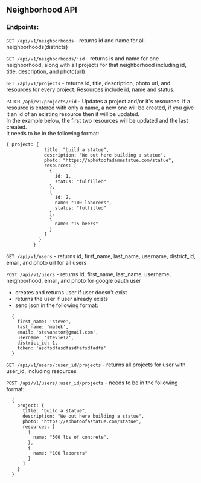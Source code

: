 ## Neighborhood API

### Endpoints:
`GET /api/v1/neighborhoods` - returns id and name for all neighborhoods(districts)  

`GET /api/v1/neighborhoods/:id` - returns is and name for one neighborhood, along with all projects for that neighborhood including id, title, description, and photo(url)  

`GET /api/v1/projects` - returns id, title, description, photo url, and resources for every project. Resources include id, name and status.  

`PATCH /api/v1/projects/:id` - Updates a project and/or it's resources. If a resource is entered with only a name, a new one will be created, if you give it an id of an existing resource then it will be updated.  
In the example below, the first two resources will be updated and the last created.   
It needs to be in the following format:  
```
{ project: {
              title: "build a statue",
              description: "We out here building a statue",
              photo: "https://aphotoofadamnstatue.com/statue",
              resources: [
                {
                  id: 1,
                  status: "fulfilled"
                },
                {
                  id: 2,
                  name: "100 laborers",
                  status: "fulfilled"
                },
                {
                  name: "15 beers"
                }
              ]
            }
          }
```
`GET /api/v1/users` - returns id, first_name, last_name, username, district_id, email, and photo url for all users

`POST /api/v1/users` - returns id, first_name, last_name, username, neighborhood, email, and photo for google oauth user  
* creates and returns user if user doesn't exist
* returns the user if user already exists  
* send json in the following format:  
```
  {
    first_name: 'steve',
    last_name: 'malek',
    email: 'stevanator@gmail.com',
    username: 'stevie12',
    district_id: 1,
    token: 'asdfsdfasdfasdfafsdfadfa'
  }
```

`GET /api/v1/users/:user_id/projects` - returns all projects for user with user_id, including resources  

`POST /api/v1/users/:user_id/projects` - needs to be in the following format:<br>  
```
  {
    project: {
      title: "build a statue",
      description: "We out here building a statue",
      photo: "https://aphotoofastatue.com/statue",
      resources: [
        {
          name: "500 lbs of concrete",
        },
        {
          name: "100 laborers"
        }
      ]
    }
  }
```
